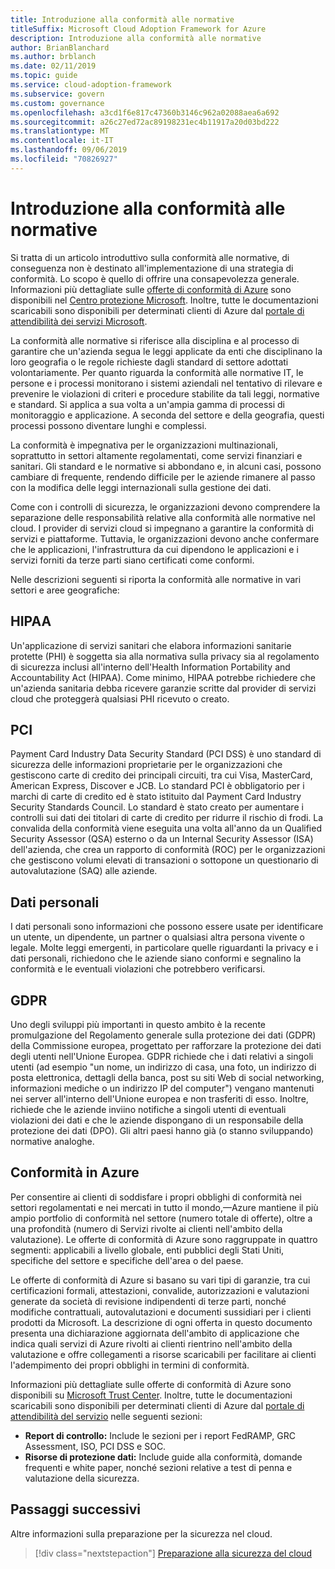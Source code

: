 ```yaml
---
title: Introduzione alla conformità alle normative
titleSuffix: Microsoft Cloud Adoption Framework for Azure
description: Introduzione alla conformità alle normative
author: BrianBlanchard
ms.author: brblanch
ms.date: 02/11/2019
ms.topic: guide
ms.service: cloud-adoption-framework
ms.subservice: govern
ms.custom: governance
ms.openlocfilehash: a3cd1f6e817c47360b3146c962a02088aea6a692
ms.sourcegitcommit: a26c27ed72ac89198231ec4b11917a20d03bd222
ms.translationtype: MT
ms.contentlocale: it-IT
ms.lasthandoff: 09/06/2019
ms.locfileid: "70826927"
---
```

# <a name="introduction-to-regulatory-compliance"></a>Introduzione alla conformità alle normative

Si tratta di un articolo introduttivo sulla conformità alle normative, di conseguenza non è destinato all'implementazione di una strategia di conformità. Lo scopo è quello di offrire una consapevolezza generale. Informazioni più dettagliate sulle [offerte di conformità di Azure](https://aka.ms/allcompliance) sono disponibili nel [Centro protezione Microsoft](https://www.microsoft.com/trustcenter/default.aspx). Inoltre, tutte le documentazioni scaricabili sono disponibili per determinati clienti di Azure dal [portale di attendibilità dei servizi Microsoft](https://servicetrust.microsoft.com).

La conformità alle normative si riferisce alla disciplina e al processo di garantire che un'azienda segua le leggi applicate da enti che disciplinano la loro geografia o le regole richieste dagli standard di settore adottati volontariamente. Per quanto riguarda la conformità alle normative IT, le persone e i processi monitorano i sistemi aziendali nel tentativo di rilevare e prevenire le violazioni di criteri e procedure stabilite da tali leggi, normative e standard. Si applica a sua volta a un'ampia gamma di processi di monitoraggio e applicazione. A seconda del settore e della geografia, questi processi possono diventare lunghi e complessi.

La conformità è impegnativa per le organizzazioni multinazionali, soprattutto in settori altamente regolamentati, come servizi finanziari e sanitari. Gli standard e le normative si abbondano e, in alcuni casi, possono cambiare di frequente, rendendo difficile per le aziende rimanere al passo con la modifica delle leggi internazionali sulla gestione dei dati.

Come con i controlli di sicurezza, le organizzazioni devono comprendere la separazione delle responsabilità relative alla conformità alle normative nel cloud. I provider di servizi cloud si impegnano a garantire la conformità di servizi e piattaforme. Tuttavia, le organizzazioni devono anche confermare che le applicazioni, l'infrastruttura da cui dipendono le applicazioni e i servizi forniti da terze parti siano certificati come conformi.

Nelle descrizioni seguenti si riporta la conformità alle normative in vari settori e aree geografiche:

## <a name="hipaa"></a>HIPAA

Un'applicazione di servizi sanitari che elabora informazioni sanitarie protette (PHI) è soggetta sia alla normativa sulla privacy sia al regolamento di sicurezza inclusi all'interno dell'Health Information Portability and Accountability Act (HIPAA). Come minimo, HIPAA potrebbe richiedere che un'azienda sanitaria debba ricevere garanzie scritte dal provider di servizi cloud che proteggerà qualsiasi PHI ricevuto o creato.

## <a name="pci"></a>PCI

Payment Card Industry Data Security Standard (PCI DSS) è uno standard di sicurezza delle informazioni proprietarie per le organizzazioni che gestiscono carte di credito dei principali circuiti, tra cui Visa, MasterCard, American Express, Discover e JCB. Lo standard PCI è obbligatorio per i marchi di carte di credito ed è stato istituito dal Payment Card Industry Security Standards Council. Lo standard è stato creato per aumentare i controlli sui dati dei titolari di carte di credito per ridurre il rischio di frodi. La convalida della conformità viene eseguita una volta all'anno da un Qualified Security Assessor (QSA) esterno o da un Internal Security Assessor (ISA) dell'azienda, che crea un rapporto di conformità (ROC) per le organizzazioni che gestiscono volumi elevati di transazioni o sottopone un questionario di autovalutazione (SAQ) alle aziende.

## <a name="personal-data"></a>Dati personali

I dati personali sono informazioni che possono essere usate per identificare un utente, un dipendente, un partner o qualsiasi altra persona vivente o legale. Molte leggi emergenti, in particolare quelle riguardanti la privacy e i dati personali, richiedono che le aziende siano conformi e segnalino la conformità e le eventuali violazioni che potrebbero verificarsi.

## <a name="gdpr"></a>GDPR

Uno degli sviluppi più importanti in questo ambito è la recente promulgazione del Regolamento generale sulla protezione dei dati (GDPR) della Commissione europea, progettato per rafforzare la protezione dei dati degli utenti nell'Unione Europea. GDPR richiede che i dati relativi a singoli utenti (ad esempio "un nome, un indirizzo di casa, una foto, un indirizzo di posta elettronica, dettagli della banca, post su siti Web di social networking, informazioni mediche o un indirizzo IP del computer") vengano mantenuti nei server all'interno dell'Unione europea e non trasferiti di esso. Inoltre, richiede che le aziende inviino notifiche a singoli utenti di eventuali violazioni dei dati e che le aziende dispongano di un responsabile della protezione dei dati (DPO). Gli altri paesi hanno già (o stanno sviluppando) normative analoghe.

## <a name="compliant-foundation-in-azure"></a>Conformità in Azure

Per consentire ai clienti di soddisfare i propri obblighi di conformità nei settori regolamentati e nei mercati in tutto il mondo,&mdash;Azure mantiene il più ampio portfolio di conformità nel settore (numero totale di offerte), oltre a una profondità (numero di Servizi rivolte ai clienti nell'ambito della valutazione). Le offerte di conformità di Azure sono raggruppate in quattro segmenti: applicabili a livello globale, enti pubblici degli Stati Uniti, specifiche del settore e specifiche dell'area o del paese.

Le offerte di conformità di Azure si basano su vari tipi di garanzie, tra cui certificazioni formali, attestazioni, convalide, autorizzazioni e valutazioni generate da società di revisione indipendenti di terze parti, nonché modifiche contrattuali, autovalutazioni e documenti sussidiari per i clienti prodotti da Microsoft. La descrizione di ogni offerta in questo documento presenta una dichiarazione aggiornata dell'ambito di applicazione che indica quali servizi di Azure rivolti ai clienti rientrino nell'ambito della valutazione e offre collegamenti a risorse scaricabili per facilitare ai clienti l'adempimento dei propri obblighi in termini di conformità.

Informazioni più dettagliate sulle offerte di conformità di Azure sono disponibili su [Microsoft Trust Center](https://www.microsoft.com/trustcenter/compliance/complianceofferings). Inoltre, tutte le documentazioni scaricabili sono disponibili per determinati clienti di Azure dal [portale di attendibilità del servizio](https://servicetrust.microsoft.com) nelle seguenti sezioni:

- **Report di controllo:** Include le sezioni per i report FedRAMP, GRC Assessment, ISO, PCI DSS e SOC.
- **Risorse di protezione dati:** Include guide alla conformità, domande frequenti e white paper, nonché sezioni relative a test di penna e valutazione della sicurezza.

## <a name="next-steps"></a>Passaggi successivi

Altre informazioni sulla preparazione per la sicurezza nel cloud.

> [!div class="nextstepaction"]
> [Preparazione alla sicurezza del cloud](./how-can-a-ciso-prepare-for-the-cloud.md)
